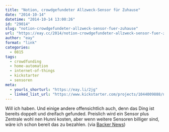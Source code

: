 ```yaml
---
title: "Notion, crowdgefundeter Allzweck-Sensor für Zuhause"
date: "2014-10-14"
datetime: "2014-10-14 13:00:26"
id: "29014"
slug: "notion-crowdgefundeter-allzweck-sensor-fuer-zuhause"
url: "https://eay.cc/2014/notion-crowdgefundeter-allzweck-sensor-fuer-zuhause/"
author: "eay"
format: "link"
categories:
  - 0815
tags:
  - crowdfunding
  - home-automation
  - internet-of-things
  - kickstarter
  - sensoren
meta:
  - yourls_shorturl: "https://eay.li/2jg"
  - linked_list_url: "https://www.kickstarter.com/projects/1044009888/notion-be-home-even-when-youre-not"
---
```


Will ich haben. Und einige andere offensichtlich auch, denn das Ding ist bereits doppelt und dreifach gefunded. Preislich wird ein Sensor plus Zentrale wohl nen Hunni kosten, aber wenn weitere Sensoren billiger sind, wäre ich schon bereit das zu bezahlen. (via [Backer News](//eay.cc/2014/backer-news-ein-aggregator-a-la-hacker-news-fuer-crowdfunding-kampagnen))
